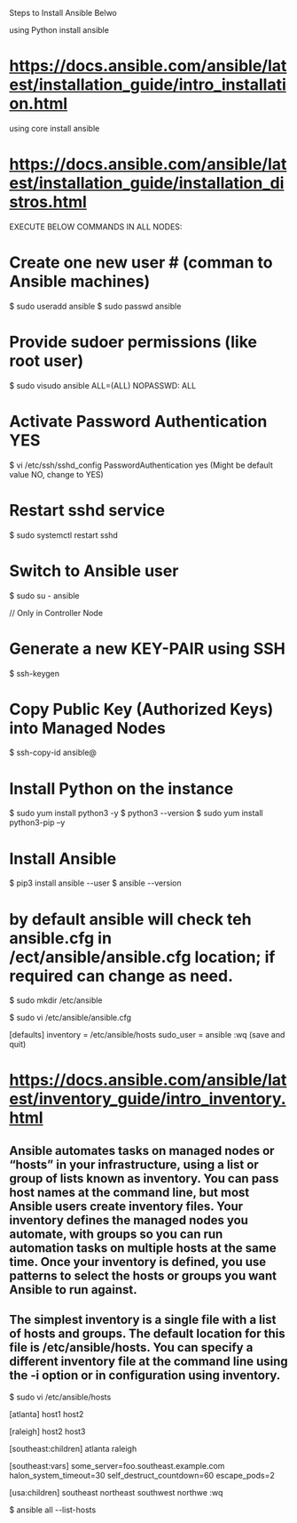 Steps to Install Ansible Belwo

using Python install ansible
# https://docs.ansible.com/ansible/latest/installation_guide/intro_installation.html

using core install ansible
#  https://docs.ansible.com/ansible/latest/installation_guide/installation_distros.html

EXECUTE BELOW COMMANDS IN ALL NODES:
# Create one new user # (comman to Ansible machines)
$ sudo useradd ansible
$ sudo passwd ansible

# Provide sudoer permissions (like root user)
$ sudo visudo
ansible ALL=(ALL) NOPASSWD: ALL

# Activate Password Authentication YES
$ vi /etc/ssh/sshd_config
PasswordAuthentication yes (Might be default value NO, change to YES)

# Restart sshd service
$ sudo systemctl restart sshd

# Switch to Ansible user
$ sudo su - ansible

// Only in Controller Node
# Generate a new KEY-PAIR using SSH  
$ ssh-keygen

# Copy Public Key (Authorized Keys) into Managed Nodes
$ ssh-copy-id ansible@<Private-IP>

# Install Python on the instance
$ sudo yum install python3 -y
$ python3 --version
$ sudo yum install python3-pip –y

# Install Ansible
$ pip3 install ansible --user
$ ansible --version


# by default ansible will check teh ansible.cfg in /ect/ansible/ansible.cfg location; if required can change as need.
 
$ sudo mkdir /etc/ansible

$ sudo vi /etc/ansible/ansible.cfg

[defaults]
inventory = /etc/ansible/hosts
sudo_user = ansible
:wq (save and quit) 

# https://docs.ansible.com/ansible/latest/inventory_guide/intro_inventory.html

## Ansible automates tasks on managed nodes or “hosts” in your infrastructure, using a list or group of lists known as inventory. You can pass host names at the command line, but most Ansible users create inventory files. Your inventory defines the managed nodes you automate, with groups so you can run automation tasks on multiple hosts at the same time. Once your inventory is defined, you use patterns to select the hosts or groups you want Ansible to run against.

## The simplest inventory is a single file with a list of hosts and groups. The default location for this file is /etc/ansible/hosts. You can specify a different inventory file at the command line using the -i <path> option or in configuration using inventory.

$ sudo vi /etc/ansible/hosts


[atlanta]
host1
host2

[raleigh]
host2
host3

[southeast:children]
atlanta
raleigh

[southeast:vars]
some_server=foo.southeast.example.com
halon_system_timeout=30
self_destruct_countdown=60
escape_pods=2

[usa:children]
southeast
northeast
southwest
northwe
:wq

$ ansible all --list-hosts

